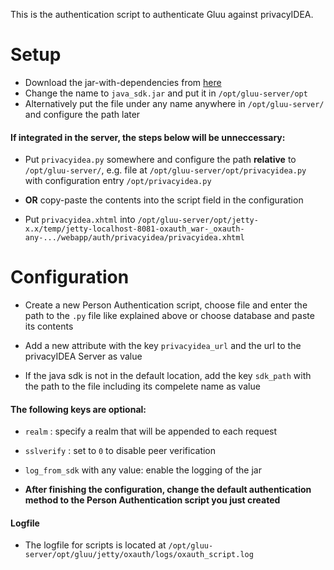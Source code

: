 This is the authentication script to authenticate Gluu against privacyIDEA.

# Setup

* Download the jar-with-dependencies from [here](https://github.com/privacyidea/sdk-java/releases)
* Change the name to ``java_sdk.jar`` and put it in ``/opt/gluu-server/opt``
* Alternatively put the file under any name anywhere in ``/opt/gluu-server/`` and configure the path later

#### If integrated in the server, the steps below will be unneccessary:
* Put ``privacyidea.py`` somewhere and configure the path  **relative** to ``/opt/gluu-server/``, e.g. file at ``/opt/gluu-server/opt/privacyidea.py`` with configuration entry ``/opt/privacyidea.py``
* **OR** copy-paste the contents into the script field in the configuration

* Put ``privacyidea.xhtml`` into ``/opt/gluu-server/opt/jetty-x.x/temp/jetty-localhost-8081-oxauth_war-_oxauth-any-.../webapp/auth/privacyidea/privacyidea.xhtml``

# Configuration

* Create a new Person Authentication script, choose file and enter the path to the ``.py`` file like explained above or choose database and paste its contents

* Add a new attribute with the key ``privacyidea_url`` and the url to the privacyIDEA Server as value

* If the java sdk is not in the default location, add the key ``sdk_path`` with the path to the file including its compelete name as value

#### The following keys are optional:

* ``realm`` : specify a realm that will be appended to each request
* ``sslverify`` : set to ``0`` to disable peer verification
* ``log_from_sdk`` with any value: enable the logging of the jar

* **After finishing the configuration, change the default authentication method to the Person Authentication script you just created**

#### Logfile

* The logfile for scripts is located at ``/opt/gluu-server/opt/gluu/jetty/oxauth/logs/oxauth_script.log``
